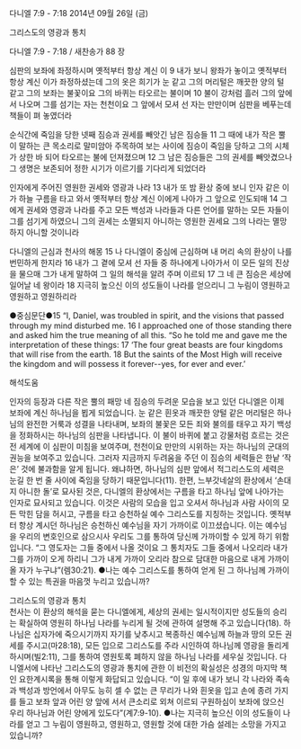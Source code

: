 다니엘 7:9 - 7:18 
2014년 09월 26일 (금)

그리스도의 영광과 통치



다니엘 7:9 - 7:18 / 새찬송가 88 장


심판의 보좌에 좌정하시며 옛적부터 항상 계신 이 
9 내가 보니 왕좌가 놓이고 옛적부터 항상 계신 이가 좌정하셨는데 그의 옷은 희기가 눈 같고 그의 머리털은 깨끗한 양의 털 같고 그의 보좌는 불꽃이요 그의 바퀴는 타오르는 불이며 10 불이 강처럼 흘러 그의 앞에서 나오며 그를 섬기는 자는 천천이요 그 앞에서 모셔 선 자는 만만이며 심판을 베푸는데 책들이 펴 놓였더라

순식간에 죽임을 당한 넷째 짐승과 권세를 빼앗긴 남은 짐승들
11 그 때에 내가 작은 뿔이 말하는 큰 목소리로 말미암아 주목하여 보는 사이에 짐승이 죽임을 당하고 그의 시체가 상한 바 되어 타오르는 불에 던져졌으며 12 그 남은 짐승들은 그의 권세를 빼앗겼으나 그 생명은 보존되어 정한 시기가 이르기를 기다리게 되었더라

인자에게 주어진 영원한 권세와 영광과 나라
13 내가 또 밤 환상 중에 보니 인자 같은 이가 하늘 구름을 타고 와서 옛적부터 항상 계신 이에게 나아가 그 앞으로 인도되매 14 그에게 권세와 영광과 나라를 주고 모든 백성과 나라들과 다른 언어를 말하는 모든 자들이 그를 섬기게 하였으니 그의 권세는 소멸되지 아니하는 영원한 권세요 그의 나라는 멸망하지 아니할 것이니라

다니엘의 근심과 천사의 해몽
15 나 다니엘이 중심에 근심하며 내 머리 속의 환상이 나를 번민하게 한지라 16 내가 그 곁에 모셔 선 자들 중 하나에게 나아가서 이 모든 일의 진상을 물으매 그가 내게 말하여 그 일의 해석을 알려 주며 이르되 17 그 네 큰 짐승은 세상에 일어날 네 왕이라 18 지극히 높으신 이의 성도들이 나라를 얻으리니 그 누림이 영원하고 영원하고 영원하리라



●중심문단●15 “I, Daniel, was troubled in spirit, and the visions that passed through my mind disturbed me. 16 I approached one of those standing there and asked him the true meaning of all this. “So he told me and gave me the interpretation of these things: 17 ‘The four great beasts are four kingdoms that will rise from the earth. 18 But the saints of the Most High will receive the kingdom and will possess it forever--yes, for ever and ever.’

해석도움





인자의 등장과 다른 작은 뿔의 패망
네 짐승의 두려운 모습을 보고 있던 다니엘은 이제 보좌에 계신 하나님을 뵙게 되었습니다. 눈 같은 흰옷과 깨끗한 양털 같은 머리털은 하나님의 완전한 거룩과 성결을 나타내며, 보좌의 불꽃은 모든 죄와 불의를 태우고 자기 백성을 정화하시는 하나님의 심판을 나타냅니다. 이 불이 바퀴에 붙고 강물처럼 흐르는 것은 전 세계에 이 심판이 미침을 보여주며, 천천이요 만만의 시위하는 자는 하나님의 군대의 권능을 보여주고 있습니다. 그러자 지금까지 두려움을 주던 이 짐승의 세력들은 한낱 ‘작은’ 것에 불과함을 알게 됩니다. 왜냐하면, 하나님의 심판 앞에서 적그리스도의 세력은 눈길 한 번 줄 사이에 죽임을 당하기 때문입니다(11). 한편, 느부갓네살의 환상에서 ‘손대지 아니한 돌’로 묘사된 것은, 다니엘의 환상에서는 구름을 타고 하나님 앞에 나아가는 인자로 묘사되고 있습니다. 이것은 사람의 모습을 입고 오셔서 하나님과 사람 사이의 모든 막힌 담을 허시고, 구름을 타고 승천하실 예수 그리스도를 지칭하는 것입니다. 옛적부터 항상 계시던 하나님은 승천하신 예수님을 자기 가까이로 이끄셨습니다. 이는 예수님을 우리의 변호인으로 삼으시사 우리도 그를 통하여 당신께 가까이할 수 있게 하기 위함입니다. “그 영도자는 그들 중에서 나올 것이요 그 통치자도 그들 중에서 나오리라 내가 그를 가까이 오게 하리니 그가 내게 가까이 오리라 참으로 담대한 마음으로 내게 가까이 올 자가 누구냐”(렘30:21). 
●나는 예수 그리스도를 통하여 얻게 된 그 하나님께 가까이할 수 있는 특권을 마음껏 누리고 있습니까?

그리스도의 영광과 통치  
천사는 이 환상의 해석을 묻는 다니엘에게, 세상의 권세는 일시적이지만 성도들의 승리는 확실하여 영원히 하나님 나라를 누리게 될 것에 관하여 설명해 주고 있습니다(18). 하나님은 십자가에 죽으시기까지 자기를 낮추시고 복종하신 예수님께 하늘과 땅의 모든 권세를 주시고(마28:18), 모든 입으로 그리스도를 주라 시인하여 하나님께 영광을 돌리게 하시며(빌2:11), 그를 통하여 영원토록 폐하지 않을 하나님 나라를 세우실 것입니다. 다니엘서에 나타난 그리스도의 영광과 통치에 관한 이 비전의 확실성은 성경의 마지막 책인 요한계시록을 통해 이렇게 화답되고 있습니다. “이 일 후에 내가 보니 각 나라와 족속과 백성과 방언에서 아무도 능히 셀 수 없는 큰 무리가 나와 흰옷을 입고 손에 종려 가지를 들고 보좌 앞과 어린 양 앞에 서서 큰소리로 외쳐 이르되 구원하심이 보좌에 앉으신 우리 하나님과 어린 양에게 있도다”(계7:9-10).
●나는 지극히 높으신 이의 성도들이 나라를 얻고 그 누림이 영원하고, 영원하고, 영원할 것에 대한 가슴 설레는 소망을 가지고 있습니까?